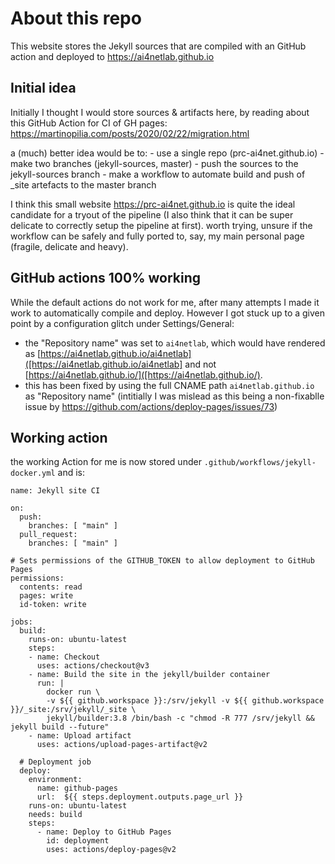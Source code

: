 # About this repo

This website stores the Jekyll sources that are compiled with an GitHub action and deployed to  https://ai4netlab.github.io


## Initial idea

Initially I thought I would store sources & artifacts here, by reading about this GitHub Action for CI of GH pages:	
	https://martinopilia.com/posts/2020/02/22/migration.html

a (much) better idea would be to:
	- use a single repo (prc-ai4net.github.io)
	- make two branches (jekyll-sources, master)
	- push the sources to the jekyll-sources branch
	- make a workflow to automate build and push of _site artefacts to the master branch

I think this small website https://prc-ai4net.github.io is quite the ideal candidate for a tryout of the pipeline
(I also think that it can be super delicate to correctly setup the pipeline at first).  worth trying, unsure if 
the workflow  can be safely and fully ported to, say, my main personal page (fragile, delicate and heavy).


## GitHub actions 100% working

While the default actions do not work for me, after many attempts I made it work to automatically compile and deploy.
However I got stuck up to a given point by a configuration glitch   under Settings/General:
- the "Repository name" was set to  `ai4netlab`, which would have rendered as [https://ai4netlab.github.io/ai4netlab]([https://ai4netlab.github.io/ai4netlab] and not
 [https://ai4netlab.github.io/]([https://ai4netlab.github.io/).
- this has been fixed by using the full CNAME path  `ai4netlab.github.io`  as "Repository name" 
  (intitially I was mislead as this being a non-fixablle issue by	https://github.com/actions/deploy-pages/issues/73)

## Working action

the working Action for me is now stored under `.github/workflows/jekyll-docker.yml` and is:

	name: Jekyll site CI

	on:
	  push:
	    branches: [ "main" ]
	  pull_request:
	    branches: [ "main" ]

	# Sets permissions of the GITHUB_TOKEN to allow deployment to GitHub Pages
	permissions:
	  contents: read
	  pages: write
	  id-token: write

	jobs:
	  build:
	    runs-on: ubuntu-latest
	    steps:
	    - name: Checkout
	      uses: actions/checkout@v3
	    - name: Build the site in the jekyll/builder container
	      run: |
	        docker run \
	        -v ${{ github.workspace }}:/srv/jekyll -v ${{ github.workspace }}/_site:/srv/jekyll/_site \
	        jekyll/builder:3.8 /bin/bash -c "chmod -R 777 /srv/jekyll && jekyll build --future"
	    - name: Upload artifact
	      uses: actions/upload-pages-artifact@v2

	  # Deployment job
	  deploy:
	    environment:
	      name: github-pages
	      url:  ${{ steps.deployment.outputs.page_url }}
	    runs-on: ubuntu-latest
	    needs: build
	    steps:
	      - name: Deploy to GitHub Pages
	        id: deployment
	        uses: actions/deploy-pages@v2
